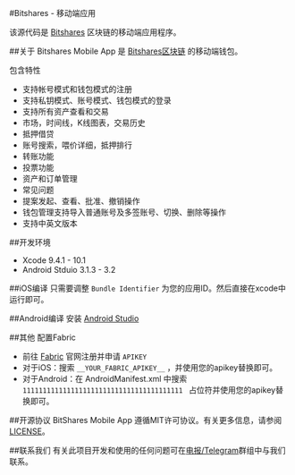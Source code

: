 #Bitshares - 移动端应用

该源代码是 [Bitshares](https://how.bitshares.works/en/master/technology/what_bitshares.html) 区块链的移动端应用程序。

##关于
Bitshares Mobile App 是 [Bitshares区块链](https://github.com/bitshares/bitshares-core) 的移动端钱包。

包含特性

* 支持帐号模式和钱包模式的注册
* 支持私钥模式、账号模式、钱包模式的登录
* 支持所有资产查看和交易
* 市场，时间线，K线图表，交易历史
* 抵押借贷
* 账号搜索，喂价详细，抵押排行
* 转账功能
* 投票功能
* 资产和订单管理
* 常见问题
* 提案发起、查看、批准、撤销操作
* 钱包管理支持导入普通账号及多签账号、切换、删除等操作
* 支持中英文版本

##开发环境
* Xcode 9.4.1 - 10.1
* Android Stduio 3.1.3 - 3.2

##iOS编译
只需要调整 `Bundle Identifier` 为您的应用ID。然后直接在xcode中运行即可。

##Android编译
安装 [Android Studio](https://developer.android.com/studio/)

##其他
配置Fabric

* 前往 [Fabric](https://get.fabric.io) 官网注册并申请 `APIKEY`
* 对于iOS：搜索 `__YOUR_FABRIC_APIKEY__` ，并使用您的apikey替换即可。
* 对于Android：在 AndroidManifest.xml 中搜索 `1111111111111111111111111111111111111111 ` 占位符并使用您的apikey替换即可。

##开源协议
BitShares Mobile App 遵循MIT许可协议。有关更多信息，请参阅[LICENSE](https://github.com/btspp/bitshares-mobile-app/blob/master/LICENSE)。

##联系我们
有关此项目开发和使用的任何问题可在[电报/Telegram](https://t.me/btsplusplus)群组中与我们联系。
